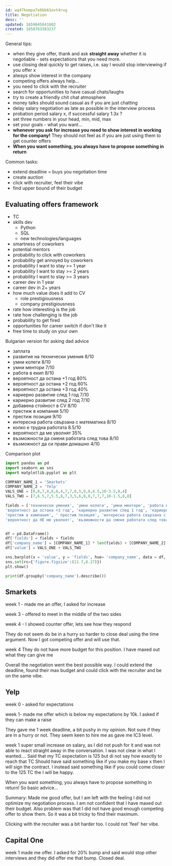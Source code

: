 ```yaml
---
id: wq47kompa7e6bb61ovt4rug
title: Negotiation
desc: ''
updated: 1659045841602
created: 1658763383237
---
```

General tips:
- when they give offer, thank and ask **straight away** whether it is negotiable - sets expectations that you need more.
- use closing deal quickly to get raises, i.e. say I would stop interviewing if you offer x
- always show interest in the company
- competing offers always help...
- you need to click with the recruiter
- search for opportunities to have casual chats/laughs
- try to create a friendly chit chat atmosphere
- money talks should sound casual as if you are just chatting
- delay salary negotiation as late as possible in the interview process
- probation period salary x, if successful salary 1.3x ?
- set three numbers in your head, min, mid, max
- set your goals - what you want...
- **whenever you ask for increase you need to show interest in working for the company!**
They should not feel as if you are just using them to get counter offers
- **When you want something, you always have to propose something in return**

Common tasks:
- extend deadline = buys you negotiation time
- create auction
- click with recruiter, feel their vibe
- find upper bound of their budget

## Evaluating offers framework
- TC
- skills dev
    - Python
    - SQL
    - new technologies/languages
- smartness of coworkers
- potential mentors
- probability to click with coworkers
- probability get annoyed by coworkers
- probability I want to stay >= 1 year
- probability I want to stay >= 2 years
- probability I want to stay >= 3 years
- career dev in 1 year
- career dev in 2+ years
- how much value does it add to CV
    - role prestigiousness
    - company prestigiousness
- rate how interesting is the job
- rate how challenging is the job
- probability to get fired
- opportunities for career switch if don't like it
- free time to study on your own

Bulgarian version for asking dad advice

- заплата
- развитие на технически умения 8/10
- умни колеги 8/10
- умни ментори 7/10
- работа в екип 8/10
- вероятност да остана +1 год 80%
- вероятност да остана +2 год 60%
- вероятност да остана +3 год 40%
- кариерно развитие след 1 год 7/10
- кариерно развитие след 2 год 7/10
- добавена стойност в CV 8/10
- престиж в компания 5/10
- престиж позиция 9/10
- интересна работа свързана с математика 8/10
- колко е трудна работата 8.5/10
- вероятност да ме уволнят 35%
- възможности да сменя работата след това 8/10
- възможност да си прави домашно 4/10


Comparison plot
```python
import pandas as pd
import seaborn as sns
import matplotlib.pyplot as plt

COMPANY_NAME_1 = 'Smarkets'
COMPANY_NAME_2 = 'Yelp'
VALS_ONE = [8,8,7,8,8,6,4,7,7,8,5,9,8,8.5,10-3.5,8,4]
VALS_TWO = [7,6.5,7,5.5,8,7,3,5,6,8,8,7,7,7,10-1.5,8,8]

fields = ['технически умения', 'умни колеги', 'умни ментори', 'работа в екип', 'вероятност да остана +1 год', 'вероятност да остана +2 год',
'вероятност да остана +3 год', 'кариерно развитие след 1 год', 'кариерно развитие след 2 год', 'добавена стойност в CV',
'престиж в компания', ' престиж позиция', 'интересна работа свързана с математика', 'колко е трудна работата',
'вероятност да НЕ ме уволнят', 'възможности да сменя работата след това', 'възможност да си прави домашно']


df = pd.DataFrame()
df['fields'] = fields + fields
df['company_name'] = [COMPANY_NAME_1] * len(fields) + [COMPANY_NAME_2] * len(fields)
df['value'] = VALS_ONE + VALS_TWO

sns.barplot(x = 'value', y = 'fields', hue= 'company_name', data = df, ci = None,  orient = 'h',)
sns.set(rc={'figure.figsize':(11.7,8.27)})
plt.show()

print(df.groupby('company_name').describe())
```


## Smarkets

week 1 - made me an offer, I asked for increase

week 3 - offered to meet in the middle of the two sides

week 4 - I showed counter offer, lets see how they respond

They do not seem do be in a hurry so harder to close deal using the time argument. Now I got competing offer and will use that.

week 4 They do not have more budget for this position. I have maxed out what they can give me

Overall the negotiation went the best possible way. I could extend the deadline, found their max budget and could click with
the recruiter and be on the same vibe.


## Yelp
week 0 - asked for expectations

week 1- made me offer which is below my expectations by 10k. I asked if they can make a raise

They gave me 1 week deadline, a bit pushy in my opinion. Not sure if they are in a hurry or not. They seem keen to hire me as gave me IC3 level.

week 1 super small increase on salary, as I did not push for it and was not able to react straight away in the conversation.
I was not clear in what I wanted.... Said that my TC expectation is 125 but di not say how exactly to reach that TC
Should have said something like if you make my base x then I will sign the contract. I instead said something like if you could come closer to the 125 TC the I will be happy.

When you want something, you always have to propose something in return! So basic advice...

Summary: Made me good offer, but I am left with the feeling I did not optimize my negotiation process. I am not confident that I have maxed out their budget. Also problem was that I did not have good enough competing offer to show them. So it was a bit tricky to find their maximum.

Clicking with the recruiter was a bit harder too. I could not 'feel' her vibe.

## Capital One
week 1 made me offer. I asked for 20% bump and said would stop other interviews and they did offer me that bump. Closed deal.

